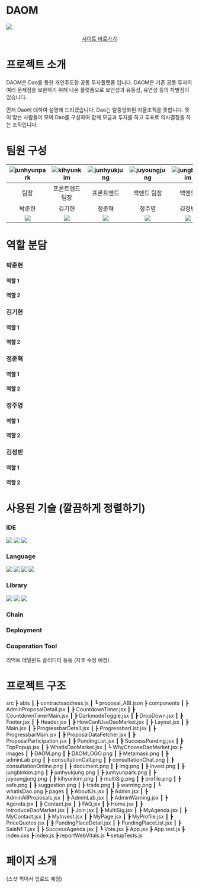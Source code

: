 # DAOM
<img src="https://github.com/daomarket4/daomarket/assets/148733543/17a66737-4d2d-45ec-9b59-0c8625eb7ee3" />

<p align="center">
  <a href="https://daomarket.vercel.app/">사이트 바로가기</a>
</p>


# 프로젝트 소개
DAOM은 Dao를 통한 개인주도형 공동 투자플랫폼 입니다. DAOM은 기존 공동 투자의 여러 문제점을 보완하기 위해 나온 플랫폼으로 보안성과 유동성, 유연성 등의 차별점이 있습니다.

먼저 Dao에 대하여 설명해 드리겠습니다. Dao는 탈중앙화된 자율조직을 뜻합니다. 뜻이 맞는 사람들이 모여 Dao를 구성하여 함께 모금과 투자를 하고 투표로 의사결정을 하는 조직입니다.


# 팀원 구성


|![junhyunpark](https://github.com/daomarket4/daomarket/assets/148733543/fa9ab16e-d319-4e89-a1f5-1711892098b5)|![kihyunkim](https://github.com/daomarket4/daomarket/assets/148733543/0993c53f-357f-4c7f-b6ab-adcbaf2a9f63)|![junhyukjung](https://github.com/daomarket4/daomarket/assets/148733543/88497334-d234-4a8e-b950-e751855ad305)|![juyoungjung](https://github.com/daomarket4/daomarket/assets/148733543/89db5764-ec80-41be-9415-3e38b20bb9b0)|![jungbinkim](https://github.com/daomarket4/daomarket/assets/148733543/200867c3-ace1-4fca-bc62-19b0f585784d)|
|:---:|:---:|:---:|:---:|:---:|
|팀장|프론트엔드 팀장|프론트엔드|백엔드 팀장|백엔드|
|박준현|김기현|정준혁|정주영|김정빈|
|[<img src="https://img.shields.io/badge/Github-181717?style=flat&logo=github&logoColor=white" />](https://github.com/parkliam)|[<img src="https://img.shields.io/badge/Github-181717?style=flat&logo=github&logoColor=white" />](https://github.com/rootel123)|[<img src="https://img.shields.io/badge/Github-181717?style=flat&logo=github&logoColor=white" />](https://github.com/JUNHYUKJUNG)|[<img src="https://img.shields.io/badge/Github-181717?style=flat&logo=github&logoColor=white" />](https://github.com/wndud5814)|[<img src="https://img.shields.io/badge/Github-181717?style=flat&logo=github&logoColor=white" />](https://github.com/nanamingg/)|


# 역할 분담
### 박준현
#### 역할 1
#### 역할 2

### 김기현
#### 역할 1
#### 역할 2

### 정준혁
#### 역할 1
#### 역할 2

### 정주영
#### 역할 1
#### 역할 2

### 김정빈
#### 역할 1
#### 역할 2

# 사용된 기술 (깔끔하게 정렬하기)
### IDE
<div align="left">
	<img src="https://img.shields.io/badge/VisualStudio Code-007ACC?style=flat&logo=visualstudiocode&logoColor=white" />
	<img src="https://img.shields.io/badge/Truffle-5B474D?style=flat&logo=crunchyroll&logoColor=white" />
	<img src="https://img.shields.io/badge/Ganache-E4A562?style=flat&logo=task&logoColor=white" />
</div>

### Language
<div align="left">
	<img src="https://img.shields.io/badge/JavaScript-F7DF1E?style=flat&logo=javascript&logoColor=white" />
	<img src="https://img.shields.io/badge/HTML5-E34F26?style=flat&logo=html5&logoColor=white" />
	<img src="https://img.shields.io/badge/CSS3-1572B6?style=flat&logo=css3&logoColor=white" />
	<img src="https://img.shields.io/badge/Solidity-363636?style=flat&logo=solidity&logoColor=white" />
</div>

### Library
<div align="left">
	<img src="https://img.shields.io/badge/React Code-61DAFB?style=flat&logo=react&logoColor=white" />
	<img src="https://img.shields.io/badge/Tailwind-06B6D4?style=flat&logo=tailwindcss&logoColor=white" />
	<img src="https://img.shields.io/badge/Web3.js-F16822?style=flat&logo=web3dotjs&logoColor=white" />
</div>

### Chain

### Deployment

### Cooperation Tool

리액트 테일윈드 솔리디티 등등 (차후 수정 예정)

# 프로젝트 구조

src
 ┣ abis
 ┃ ┣ contractsaddress.js
 ┃ ┗ proposal_ABI.json
 ┣ components
 ┃ ┣ AdminProposalDetail.jsx
 ┃ ┣ CountdownTimer.jsx
 ┃ ┣ CountdownTimerMain.jsx
 ┃ ┣ DarkmodeToggle.jsx
 ┃ ┣ DropDown.jsx
 ┃ ┣ Footer.jsx
 ┃ ┣ Header.jsx
 ┃ ┣ HowCanIUseDaoMarket.jsx
 ┃ ┣ Layout.jsx
 ┃ ┣ Main.jsx
 ┃ ┣ ProgressbarDetail.jsx
 ┃ ┣ ProgressbarList.jsx
 ┃ ┣ ProgressbarMain.jsx
 ┃ ┣ ProposalDataFetcher.jsx
 ┃ ┣ ProposalParticipation.jsx
 ┃ ┣ PundingList.jsx
 ┃ ┣ SuccessPunding.jsx
 ┃ ┣ TopPopup.jsx
 ┃ ┣ WhatIsDaoMarket.jsx
 ┃ ┗ WhyChooseDaoMarket.jsx
 ┣ images
 ┃ ┣ DAOM.png
 ┃ ┣ DAOMLOGO.png
 ┃ ┣ Metamask.png
 ┃ ┣ adminLab.png
 ┃ ┣ consultationCall.png
 ┃ ┣ consultationChat.png
 ┃ ┣ consultationOnline.png
 ┃ ┣ document.png
 ┃ ┣ img.png
 ┃ ┣ invest.png
 ┃ ┣ jungbinkim.png
 ┃ ┣ junhyukjung.png
 ┃ ┣ junhyunpark.png
 ┃ ┣ juyoungjung.png
 ┃ ┣ kihyunkim.png
 ┃ ┣ multiSig.png
 ┃ ┣ profile.png
 ┃ ┣ safe.png
 ┃ ┣ suggestion.png
 ┃ ┣ trade.png
 ┃ ┣ warning.png
 ┃ ┗ whatIsDao.png
 ┣ pages
 ┃ ┣ AboutUs.jsx
 ┃ ┣ Admin.jsx
 ┃ ┣ AdminAllProposals.jsx
 ┃ ┣ AdminLab.jsx
 ┃ ┣ AdminWarning.jsx
 ┃ ┣ Agenda.jsx
 ┃ ┣ Contact.jsx
 ┃ ┣ FAQ.jsx
 ┃ ┣ Home.jsx
 ┃ ┣ IntroduceDaoMarket.jsx
 ┃ ┣ Join.jsx
 ┃ ┣ MultiSig.jsx
 ┃ ┣ MyAgenda.jsx
 ┃ ┣ MyContact.jsx
 ┃ ┣ MyInvest.jsx
 ┃ ┣ MyPage.jsx
 ┃ ┣ MyProfile.jsx
 ┃ ┣ PriceQuotes.jsx
 ┃ ┣ PundingPlaceDetail.jsx
 ┃ ┣ PundingPlaceList.jsx
 ┃ ┣ SaleNFT.jsx
 ┃ ┣ SuccessAgenda.jsx
 ┃ ┗ Vote.jsx
 ┣ App.jsx
 ┣ App.test.js
 ┣ index.css
 ┣ index.js
 ┣ reportWebVitals.js
 ┗ setupTests.js

# 페이지 소개
(스샷 찍어서 업로드 예정)
